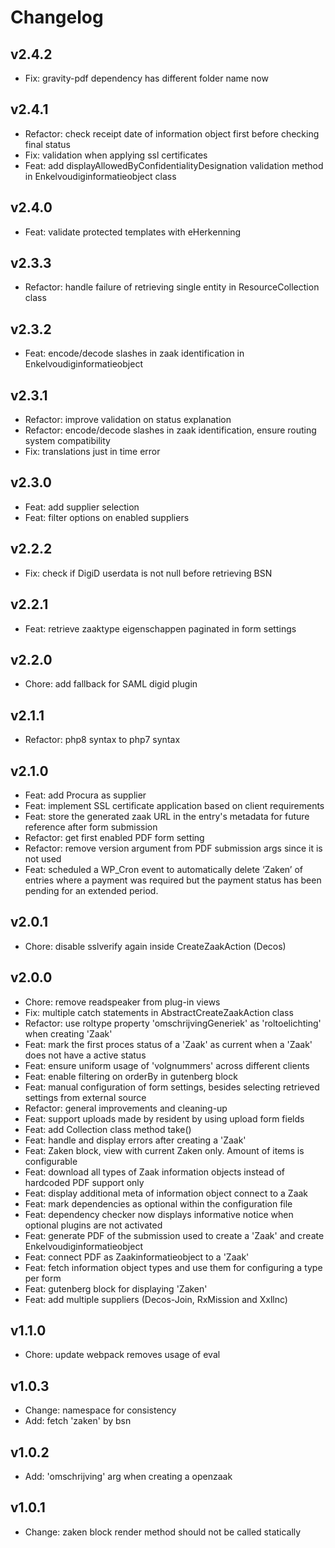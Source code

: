 # Changelog

## v2.4.2

- Fix: gravity-pdf dependency has different folder name now

## v2.4.1

- Refactor: check receipt date of information object first before checking final status
- Fix: validation when applying ssl certificates
- Feat: add displayAllowedByConfidentialityDesignation validation method in Enkelvoudiginformatieobject class

## v2.4.0

- Feat: validate protected templates with eHerkenning

## v2.3.3

- Refactor: handle failure of retrieving single entity in ResourceCollection class

## v2.3.2

- Feat: encode/decode slashes in zaak identification in Enkelvoudiginformatieobject

## v2.3.1

- Refactor: improve validation on status explanation
- Refactor: encode/decode slashes in zaak identification, ensure routing system compatibility
- Fix: translations just in time error

## v2.3.0

- Feat: add supplier selection
- Feat: filter options on enabled suppliers

## v2.2.2

- Fix: check if DigiD userdata is not null before retrieving BSN

## v2.2.1

- Feat: retrieve zaaktype eigenschappen paginated in form settings

## v2.2.0

- Chore: add fallback for SAML digid plugin

## v2.1.1

- Refactor: php8 syntax to php7 syntax

## v2.1.0

- Feat: add Procura as supplier
- Feat: implement SSL certificate application based on client requirements
- Feat: store the generated zaak URL in the entry's metadata for future reference after form submission
- Refactor: get first enabled PDF form setting
- Refactor: remove version argument from PDF submission args since it is not used
- Feat: scheduled a WP_Cron event to automatically delete ‘Zaken’ of entries where a payment was required but the payment status has been pending for an extended period.

## v2.0.1

- Chore: disable sslverify again inside CreateZaakAction (Decos)

## v2.0.0

- Chore: remove readspeaker from plug-in views
- Fix: multiple catch statements in AbstractCreateZaakAction class
- Refactor: use roltype property 'omschrijvingGeneriek' as 'roltoelichting' when creating 'Zaak'
- Feat: mark the first proces status of a 'Zaak' as current when a 'Zaak' does not have a active status
- Feat: ensure uniform usage of 'volgnummers' across different clients
- Feat: enable filtering on orderBy in gutenberg block
- Feat: manual configuration of form settings, besides selecting retrieved settings from external source
- Refactor: general improvements and cleaning-up
- Feat: support uploads made by resident by using upload form fields
- Feat: add Collection class method take()
- Feat: handle and display errors after creating a 'Zaak'
- Feat: Zaken block, view with current Zaken only. Amount of items is configurable
- Feat: download all types of Zaak information objects instead of hardcoded PDF support only
- Feat: display additional meta of information object connect to a Zaak
- Feat: mark dependencies as optional within the configuration file
- Feat: dependency checker now displays informative notice when optional plugins are not activated
- Feat: generate PDF of the submission used to create a 'Zaak' and create Enkelvoudiginformatieobject
- Feat: connect PDF as Zaakinformatieobject to a 'Zaak'
- Feat: fetch information object types and use them for configuring a type per form
- Feat: gutenberg block for displaying 'Zaken'
- Feat: add multiple suppliers (Decos-Join, RxMission and Xxllnc)

## v1.1.0

- Chore: update webpack removes usage of eval

## v1.0.3

- Change: namespace for consistency
- Add: fetch 'zaken' by bsn

## v1.0.2

- Add: 'omschrijving' arg when creating a openzaak

## v1.0.1

- Change: zaken block render method should not be called statically
